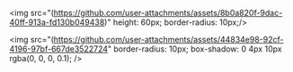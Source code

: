 


 <img src="(https://github.com/user-attachments/assets/8b0a820f-9dac-40ff-913a-fd130b049438)" height: 60px;
      border-radius: 10px;/>


<img src="(https://github.com/user-attachments/assets/44834e98-92cf-4196-97bf-667de3522724" border-radius: 10px;
      box-shadow: 0 4px 10px rgba(0, 0, 0, 0.1); />
